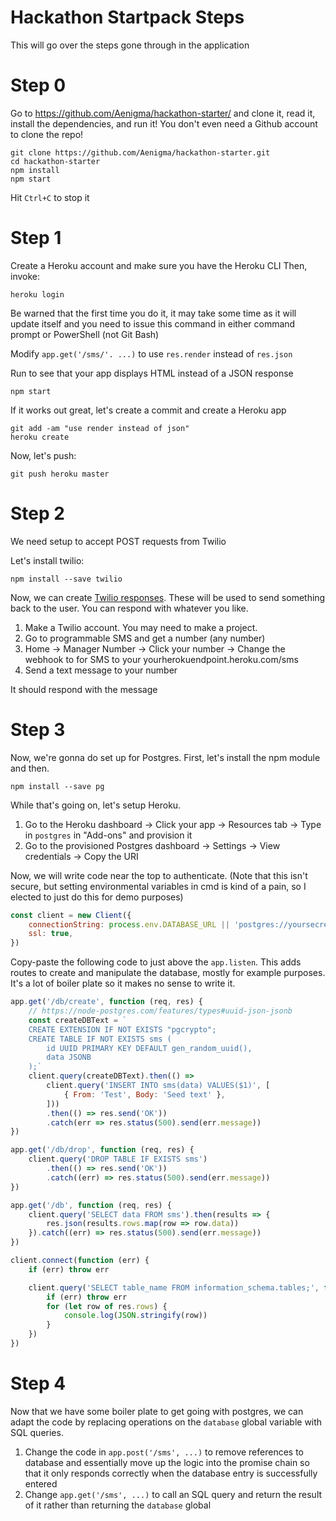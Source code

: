 # Hackathon Startpack Steps

This will go over the steps gone through in the application

# Step 0

Go to https://github.com/Aenigma/hackathon-starter/ and clone it, read it, install the dependencies, and run it!
You don't even need a Github account to clone the repo!

    git clone https://github.com/Aenigma/hackathon-starter.git
    cd hackathon-starter
    npm install
    npm start

Hit `Ctrl+C` to stop it

# Step 1

Create a Heroku account and make sure you have the Heroku CLI
Then, invoke: 

    heroku login

Be warned that the first time you do it, it may take some time as it will update itself and you need to issue this command in either command prompt or PowerShell (not Git Bash)

Modify `app.get('/sms/'. ...)` to use `res.render` instead of `res.json`

Run to see that your app displays HTML instead of a JSON response

    npm start

If it works out great, let's create a commit and create a Heroku app

    git add -am "use render instead of json"
    heroku create

Now, let's push:

    git push heroku master

# Step 2

We need setup to accept POST requests from Twilio

Let's install twilio:

    npm install --save twilio

Now, we can create [Twilio responses](https://www.twilio.com/docs/api/twiml/sms/your_response).
These will be used to send something back to the user. You can respond with whatever you like.

1. Make a Twilio account. You may need to make a project.
2. Go to programmable SMS and get a number (any number)
3. Home -> Manager Number -> Click your number -> Change the webhook to for SMS to your yourherokuendpoint.heroku.com/sms
4. Send a text message to your number

It should respond with the message 


# Step 3

Now, we're gonna do set up for Postgres. First, let's install the npm module and then.

    npm install --save pg
    
While that's going on, let's setup Heroku.

1. Go to the Heroku dashboard -> Click your app -> Resources tab -> Type in `postgres` in "Add-ons" and provision it
2. Go to the provisioned Postgres dashboard -> Settings -> View credentials -> Copy the URI

Now, we will write code near the top to authenticate. (Note that this isn't secure, but setting environmental variables in cmd
is kind of a pain, so I elected to just do this for demo purposes)

```javascript
const client = new Client({
    connectionString: process.env.DATABASE_URL || 'postgres://yoursecret',
    ssl: true,
})
```

Copy-paste the following code to just above the `app.listen`. This adds routes to create and manipulate the database, mostly for
example purposes. It's a lot of boiler plate so it makes no sense to write it.

```javascript
app.get('/db/create', function (req, res) {
    // https://node-postgres.com/features/types#uuid-json-jsonb
    const createDBText = `
    CREATE EXTENSION IF NOT EXISTS "pgcrypto";
    CREATE TABLE IF NOT EXISTS sms (
        id UUID PRIMARY KEY DEFAULT gen_random_uuid(),
        data JSONB
    );`
    client.query(createDBText).then(() =>
        client.query('INSERT INTO sms(data) VALUES($1)', [
            { From: 'Test', Body: 'Seed text' },
        ]))
        .then(() => res.send('OK'))
        .catch(err => res.status(500).send(err.message))
})

app.get('/db/drop', function (req, res) {
    client.query('DROP TABLE IF EXISTS sms')
        .then(() => res.send('OK'))
        .catch((err) => res.status(500).send(err.message))
})

app.get('/db', function (req, res) {
    client.query('SELECT data FROM sms').then(results => {
        res.json(results.rows.map(row => row.data))
    }).catch((err) => res.status(500).send(err.message))
})

client.connect(function (err) {
    if (err) throw err

    client.query('SELECT table_name FROM information_schema.tables;', function (err, res) {
        if (err) throw err
        for (let row of res.rows) {
            console.log(JSON.stringify(row))
        }
    })
})
```

# Step 4

Now that we have some boiler plate to get going with postgres, we can adapt the code by replacing operations
on the `database` global variable with SQL queries.

1. Change the code in `app.post('/sms', ...)` to remove references to database and essentially move up the
logic into the promise chain so that it only responds correctly when the database entry is successfully entered
2. Change `app.get('/sms', ...)` to call an SQL query and return the result of it rather than returning the `database` global
